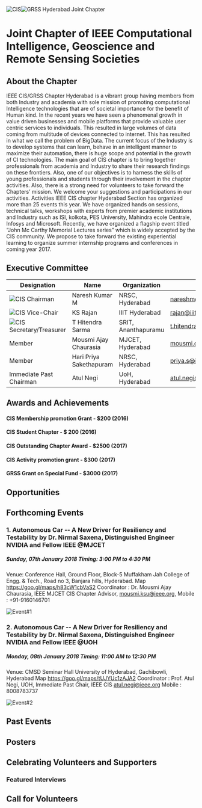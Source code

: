 ![CIS](img/logo/cis-logo.jpg?raw=true)![GRSS](img/logo/grss-logo2.jpg?raw=true) Hyderabad Joint Chapter

# Joint Chapter of IEEE Computational Intelligence, Geoscience and Remote Sensing Societies
## About the Chapter
IEEE CIS/GRSS Chapter Hyderabad is a vibrant group having members from both Industry and academia with sole mission of promoting computational Intelligence technologies that are of societal importance for the benefit of Human kind. In the recent years we have seen a phenomenal growth in value driven businesses and mobile platforms that provide valuable user centric services to individuals. This resulted in large volumes of data coming from multitude of devices connected to internet. This has resulted in what we call the problem of BigData. The current focus of the Industry is to develop systems that can learn, behave in an intelligent manner to maximize their automation, there is huge scope and potential in the growth of CI technologies. The main goal of CIS chapter is to bring together professionals from academia and Industry to share their research findings on these frontiers. Also, one of our objectives is to harness the skills of young professionals and students through their involvement in the chapter activities. Also, there is a strong need for volunteers to take forward the Chapters’ mission. We welcome your suggestions and participations in our activities.
Activities
IEEE CIS chapter Hyderabad Section has organized more than 25 events this year. We have organized hands on sessions, technical talks, workshops with experts from premier academic institutions and Industry such as ISI, kolkota, PES University, Mahindra ecole Centrale, Infosys and Microsoft. Recently, we have organized a flagship event titled “John Mc Carthy Memorial Lectures series” which is widely accepted by the CIS community. We propose to take forward the existing experiential learning to organize summer internship programs and conferences in coming year 2017.

## Executive Committee

|Designation|     Name        |    Organization|E-mail|#Membership|
|-----------|-----------------|--------|-----------------|----------|
|![CIS](img/ec/chair.jpg?raw=true) Chairman   |Naresh Kumar M   |NRSC, Hyderabad    |nareshm@ieee.org |SM 92101512|
|![CIS](img/ec/vicechair.jpg?raw=true) Vice-Chair| KS Rajan |IIIT Hyderabad| rajan@iiit.ac.in| M 92104718|
|![CIS](img/ec/secretary.jpg?raw=true) Secretary/Treasurer| T Hitendra Sarma |SRIT, Ananthapuramu |t.hitendrasarma@gmail.com |M 91168866|
|Member |Mousmi Ajay Chaurasia | MJCET, Hyderabad |mousmi.chaurasia@mjcollege.ac.in| M 91191414|
|Member | Hari Priya Sakethapuram| NRSC, Hyderabad| priya.s@ieee.org |M 94573404|
|Immediate Past Chairman |Atul Negi |UoH, Hyderabad| atul.negi@ieee.org| SM 3803707|

## Awards and Achievements
#### CIS Membership promotion Grant - $200  (2016)
#### CIS Student Chapter - $ 200 (2016)
#### CIS Outstanding Chapter Award - $2500 (2017)
#### CIS Activity promotion grant  - $300 (2017)
#### GRSS Grant on Special Fund - $3000 (2017)

## Opportunities

## Forthcoming Events

### 1. Autonomous Car -- A New Driver for Resiliency and Testability by Dr. Nirmal Saxena, Distinguished Engineer NVIDIA and Fellow IEEE @MJCET
##### Sunday, 07th January 2018 Timing: 3:00 PM to 4:30 PM
Venue: Conference Hall, Ground Floor, Block-5 Muffakham Jah College of Engg. & Tech., Road no 3, Banjara hills, Hyderabad.
Map https://goo.gl/maps/h83cW1cbVaS2
Coordinator : Dr. Mousmi Ajay Chaurasia, IEEE MJCET CIS Chapter Advisor, mousmi.ksu@ieee.org,
Mobile : +91-9160146701

![Event#1](events/flyer/EV1.jpg?raw=true)

### 2. Autonomous Car -- A New Driver for Resiliency and Testability by Dr. Nirmal Saxena, Distinguished Engineer NVIDIA and Fellow IEEE @UOH

##### Monday, 08th January 2018 Timing: 11:00 AM to 12:30 PM
Venue:  CMSD Seminar Hall
University of Hyderabad, Gachibowli, Hyderabad
Map  https://goo.gl/maps/tUJYUc1zAJA2
Coordinator : Prof. Atul Negi, UOH, Immediate Past Chair, IEEE CIS atul.negi@ieee.org
Mobile : 8008783737

![Event#2](events/flyer/EV2.jpg?raw=true)

## Past Events

## Posters

## Celebrating Volunteers and Supporters

### Featured Interviews

## Call for Volunteers
